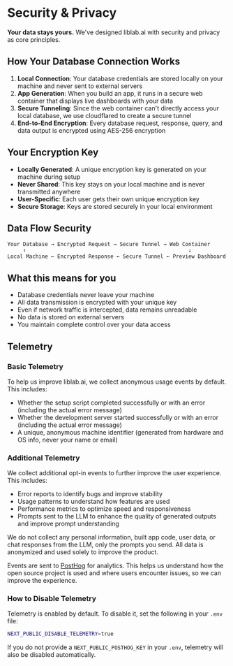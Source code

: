 # Security & Privacy

**Your data stays yours.** We've designed liblab.ai with security and privacy as core principles.

## How Your Database Connection Works

1. **Local Connection**: Your database credentials are stored locally on your machine and never sent to external servers
2. **App Generation**: When you build an app, it runs in a secure web container that displays live dashboards with your data
3. **Secure Tunneling**: Since the web container can't directly access your local database, we use cloudflared to create a secure tunnel
4. **End-to-End Encryption**: Every database request, response, query, and data output is encrypted using AES-256 encryption

## Your Encryption Key

- **Locally Generated**: A unique encryption key is generated on your machine during setup
- **Never Shared**: This key stays on your local machine and is never transmitted anywhere
- **User-Specific**: Each user gets their own unique encryption key
- **Secure Storage**: Keys are stored securely in your local environment

## Data Flow Security

```
Your Database → Encrypted Request → Secure Tunnel → Web Container
     ↑                                                    ↓
Local Machine ← Encrypted Response ← Secure Tunnel ← Preview Dashboard
```

## What this means for you

- Database credentials never leave your machine
- All data transmission is encrypted with your unique key
- Even if network traffic is intercepted, data remains unreadable
- No data is stored on external servers
- You maintain complete control over your data access

## Telemetry

### Basic Telemetry

To help us improve liblab.ai, we collect anonymous usage events by default. This includes:

- Whether the setup script completed successfully or with an error (including the actual error message)
- Whether the development server started successfully or with an error (including the actual error message)
- A unique, anonymous machine identifier (generated from hardware and OS info, never your name or email)

### Additional Telemetry

We collect additional opt-in events to further improve the user experience. This includes:

- Error reports to identify bugs and improve stability
- Usage patterns to understand how features are used
- Performance metrics to optimize speed and responsiveness
- Prompts sent to the LLM to enhance the quality of generated outputs and improve prompt understanding

We do not collect any personal information, built app code, user data, or chat responses from the LLM, only the prompts you send. All data is anonymized and used solely to improve the product.

Events are sent to [PostHog](https://posthog.com/) for analytics. This helps us understand how the open source project is used and where users encounter issues, so we can improve the experience.

### How to Disable Telemetry

Telemetry is enabled by default. To disable it, set the following in your `.env` file:

```bash
NEXT_PUBLIC_DISABLE_TELEMETRY=true
```

If you do not provide a `NEXT_PUBLIC_POSTHOG_KEY` in your `.env`, telemetry will also be disabled automatically.
